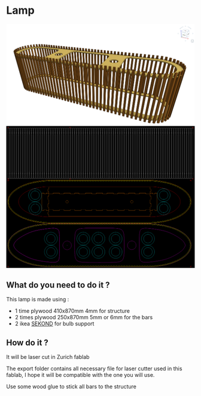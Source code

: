 # Lamp
![Screenshot of OnShape](./export/images/onshape.png)
![Export of the CAD file](./export/images/lamp.png)

## What do you need to do it ?

This lamp is made using :

*  1 time plywood 410x870mm 4mm for structure
*  2 times plywood 250x870mm 5mm or 6mm for the bars
*  2 ikea [SEKOND](http://www.ikea.com/ch/fr/catalog/products/50279373/) for bulb support

## How do it ?

It will be laser cut in Zurich fablab

The export folder contains all necessary file for laser cutter used in this fablab, I hope it will be compatible with the one you will use.

Use some wood glue to stick all bars to the structure